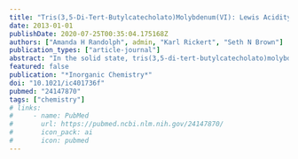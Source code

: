 ```yaml
---
title: "Tris(3,5-Di-Tert-Butylcatecholato)Molybdenum(VI): Lewis Acidity and Nonclassical Oxygen Atom Transfer Reactions"
date: 2013-01-01
publishDate: 2020-07-25T00:35:04.175168Z
authors: ["Amanda H Randolph", admin, "Karl Rickert", "Seth N Brown"]
publication_types: ["article-journal"]
abstract: "In the solid state, tris(3,5-di-tert-butylcatecholato)molybdenum(VI) forms a dimer with seven-coordinate molybdenum and bridging catecholates. NMR spectroscopy indicates that the dimeric structure is retained in solution. The molybdenum center has a high affinity for Lewis bases such as pyridine or pyridine-N-oxide, forming seven-coordinate monomers with a capped octahedral geometry, as illustrated by the solid-state structure of (3,5-(t)Bu2Cat)3Mo(py). Structural data indicate that the complexes are best considered as Mo(VI) with substantial $π$ donation from the nonbridging catecholates to molybdenum. Both the dimeric and the monomeric tris(catecholates) react rapidly with water to form free catechol and oxomolybdenum bis(catecholate) complexes. Monooxomolybdenum complexes are also obtained, more slowly, on reaction with dioxygen, with organic products consisting mostly of 3,5-di-tert-butyl-1,2-benzoquinone with minor amounts of the extradiol oxidation product 4,6-di-tert-butyl-1-oxacyclohepta-4,6-diene-2,3-dione. The pyridine-N-oxide complex reacts on heating (with excess pyO) to form initially (3,5-(t)Bu2Cat)2MoO(Opy) and ultimately MoO3(Opy), with quinone and free pyridine as the only organic products. The decay of (3,5-(t)Bu2Cat)3Mo(Opy) shows an accelerated, autocatalytic profile because the oxidation of its product, (3,5-(t)Bu2Cat)2MoO(Opy), produces an oxo-rich, catecholate-poor intermediate which rapidly conproportionates with (3,5-(t)Bu2Cat)3Mo(Opy), providing an additional pathway for its conversion to the mono-oxo product. The tris(catecholate) fragment Mo(3,5-(t)Bu2Cat)3 deoxygenates Opy in this nonclassical oxygen atom transfer reaction slightly less rapidly than does its oxidized product, MoO(3,5-(t)Bu2Cat)2."
featured: false
publication: "*Inorganic Chemistry*"
doi: "10.1021/ic401736f"
pubmed: "24147870"
tags: ["chemistry"]
# links:
#     - name: PubMed
#       url: https://pubmed.ncbi.nlm.nih.gov/24147870/
#       icon_pack: ai
#       icon: pubmed
---
```

